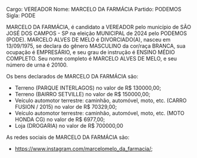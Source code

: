 Cargo: VEREADOR
Nome: MARCELO DA FARMÁCIA
Partido: PODEMOS
Sigla: PODE

MARCELO DA FARMÁCIA, é candidato a VEREADOR pelo município de SÃO JOSÉ DOS CAMPOS - SP na eleição MUNICIPAL de 2024 pelo PODEMOS (PODE).
MARCELO ALVES DE MELO é DIVORCIADO(A), nasceu em 13/09/1975, se declara do gênero MASCULINO da cor/raça BRANCA, sua ocupação é EMPRESÁRIO, e seu grau de instrução é ENSINO MÉDIO COMPLETO.
Seu nome completo é MARCELO ALVES DE MELO, e seu número de urna é 20100.

Os bens declarados de MARCELO DA FARMÁCIA são: 
- Terreno (PARQUE INTERLAGOS) no valor de R$ 130000,00;
- Terreno (BAIRRO SETVILLE) no valor de R$ 150000,00;
- Veículo automotor terrestre: caminhão, automóvel, moto, etc. (CARRO FUSION / 2015) no valor de R$ 70329,00;
- Veículo automotor terrestre: caminhão, automóvel, moto, etc. (MOTO HONDA CG) no valor de R$ 6977,00;
- Loja (DROGARIA) no valor de R$ 700000,00

As redes sociais de MARCELO DA FARMÁCIA são:
- https://www.instagram.com/marcelomelo_da_farmacia/;